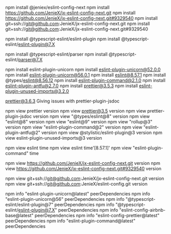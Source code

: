 

npm install @jeniex/eslint-config-next
npm install https://github.com/JenieX/jx-eslint-config-next.git
npm install https://github.com/JenieX/jx-eslint-config-next.git#9329540
npm install git+ssh://git@github.com:JenieX/jx-eslint-config-next.git
npm install git+ssh://git@github.com:JenieX/jx-eslint-config-next.git#9329540

npm install @typescript-eslint/eslint-plugin
npm install @typescript-eslint/eslint-plugin@7.X

npm install @typescript-eslint/parser
npm install @typescript-eslint/parser@7.X

npm install eslint-plugin-unicorn
npm install eslint-plugin-unicorn@52.0.0
npm install eslint-plugin-unicorn@56.0.1
npm install eslint@8.57.1
npm install @types/eslint@8.56.12
npm install eslint-plugin-command@2.1.0
npm install eslint-plugin-antfu@2.7.0
npm install prettier@3.5.3
npm install eslint-plugin-unused-imports@3.2.0

prettier@3.6.3 Giving issues with prettier-plugin-jsdoc

npm view prettier version
npm view prettier@3.5 version
npm view prettier-plugin-jsdoc version
npm view "@types/eslint@8" version
npm view "eslint@8" version
npm view "eslint@9" version
npm view "rollup@3" version
npm view "eslint-plugin-command@2" version
npm view "eslint-plugin-antfu@2" version
npm view @stylistic/eslint-plugin@3 version
npm view eslint-plugin-unused-imports@3 version

npm view eslint time
npm view eslint time'[8.57.1]'
npm view "eslint-plugin-command" time

npm view https://github.com/JenieX/jx-eslint-config-next.git version
npm view https://github.com/JenieX/jx-eslint-config-next.git#9329540 version

npm view git+ssh://git@github.com:JenieX/jx-eslint-config-next.git version
npm view git+ssh://git@github.com:JenieX/eslint-config.git version

npm info "eslint-plugin-unicorn@latest" peerDependencies
npm info "eslint-plugin-unicorn@56" peerDependencies
npm info "@typescript-eslint/eslint-plugin@7" peerDependencies
npm info "@typescript-eslint/eslint-plugin@7.X" peerDependencies
npm info "eslint-config-airbnb-base@latest" peerDependencies
npm info "eslint-config-prettier@latest" peerDependencies
npm info "eslint-plugin-command@latest" peerDependencies

